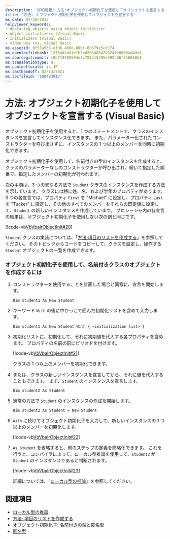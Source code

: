 ```yaml
---
description: '詳細情報: 方法:オブジェクト初期化子を使用してオブジェクトを宣言する (Visual Basic)'
title: '方法: オブジェクト初期化子を使用してオブジェクトを宣言する'
ms.date: 07/20/2015
helpviewer_keywords:
- declaring objects using object initializer
- object initializers [Visual Basic]
- initializers [Visual Basic]
- Video How tos, Visual Basic
ms.assetid: 0f53a553-efd6-466d-80bf-6b679e5cd174
ms.openlocfilehash: 12f64dc4d1efb3ed2654084203241e6606ad4da6
ms.sourcegitcommit: 10e719780594efc781b15295e499c66f316068b8
ms.translationtype: HT
ms.contentlocale: ja-JP
ms.lasthandoff: 02/14/2021
ms.locfileid: "100483912"
---
```

# <a name="how-to-declare-an-object-by-using-an-object-initializer-visual-basic"></a>方法: オブジェクト初期化子を使用してオブジェクトを宣言する (Visual Basic)

オブジェクト初期化子を使用すると、1 つのステートメントで、クラスのインスタンスを宣言してインスタンス化できます。 また、パラメーター化されたコンストラクターを呼び出さずに、インスタンスの 1 つ以上のメンバーを同時に初期化できます。  
  
 オブジェクト初期化子を使用して、名前付きの型のインスタンスを作成すると、クラスのパラメーターなしのコンストラクターが呼び出され、続いて指定した順番で、指定したメンバーの初期化が行われます。  
  
 次の手順は、3 つの異なる方法で `Student` クラスのインスタンスを作成する方法を示しています。 クラスには特に姓、名、および学年のプロパティがあります。 3 つの各宣言では、プロパティ `First` を "Michael" に設定し、プロパティ `Last` を "Tucker" に設定し、その他のすべてのメンバーをそれらの既定値に設定して、`Student` の新しいインスタンスを作成しています。 プロシージャ内の各宣言の結果は、オブジェクト初期化子を使用しない次の例と同じです。  
  
 [!code-vb[VbVbalrObjectInit#20](~/samples/snippets/visualbasic/VS_Snippets_VBCSharp/VbVbalrObjectInit/VB/Class2.vb#20)]  
  
 `Student` クラスの実装については、「[方法:項目のリストを作成する](../../concepts/linq/how-to-create-a-list-of-items.md)」を参照してください。 そのトピックからコードをコピーして、クラスを設定し、操作する `Student` オブジェクトの一覧を作成できます。  
  
### <a name="to-create-an-object-of-a-named-class-by-using-an-object-initializer"></a>オブジェクト初期化子を使用して、名前付きクラスのオブジェクトを作成するには  
  
1. コンストラクターを使用することを計画した場合と同様に、宣言を開始します。  
  
     `Dim student1 As New Student`  
  
2. キーワード `With` の後に中かっこで囲んだ初期化リストを含めて入力します。  
  
     `Dim student1 As New Student With { <initialization list> }`  
  
3. 初期化リストに、初期化して、それに初期値を代入する各プロパティを含めます。 プロパティの名前の前にピリオドを付けます。  
  
     [!code-vb[VbVbalrObjectInit#21](~/samples/snippets/visualbasic/VS_Snippets_VBCSharp/VbVbalrObjectInit/VB/Class2.vb#21)]  
  
     クラスの 1 つ以上のメンバーを初期化できます。  
  
4. または、クラスの新しいインスタンスを宣言してから、それに値を代入することもできます。 まず、`Student` のインスタンスを宣言します。  
  
     `Dim student2 As Student`  
  
5. 通常の方法で `Student` のインスタンスの作成を開始します。  
  
     `Dim student2 As Student = New Student`  
  
6. `With` に続けてオブジェクト初期化子を入力して、新しいインスタンスの 1 つ以上のメンバーを初期化します。  
  
     [!code-vb[VbVbalrObjectInit#22](~/samples/snippets/visualbasic/VS_Snippets_VBCSharp/VbVbalrObjectInit/VB/Class2.vb#22)]  
  
7. `As Student` を省略すると、前のステップの定義を簡略化できます。 これを行うと、コンパイラによって、ローカル型推論を使用して、`student3` が `Student` のインスタンスであると判断されます。  
  
     [!code-vb[VbVbalrObjectInit#23](~/samples/snippets/visualbasic/VS_Snippets_VBCSharp/VbVbalrObjectInit/VB/Class2.vb#23)]  
  
     詳細については、「[ローカル型の推論](../variables/local-type-inference.md)」を参照してください。  
  
## <a name="see-also"></a>関連項目

- [ローカル型の推論](../variables/local-type-inference.md)
- [方法: 項目のリストを作成する](../../concepts/linq/how-to-create-a-list-of-items.md)
- [オブジェクト初期化子: 名前付きの型と匿名型](object-initializers-named-and-anonymous-types.md)
- [匿名型](anonymous-types.md)
